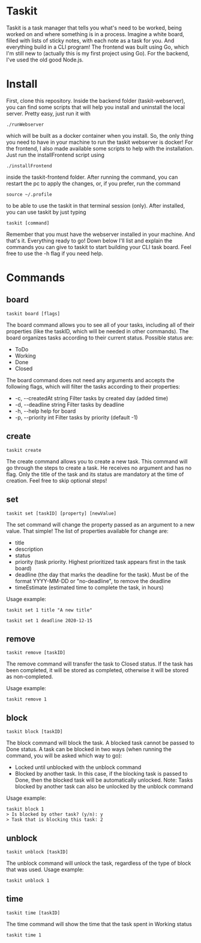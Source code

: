 # Taskit

Taskit is a task manager that tells you what's need to be worked, being worked on and where something is in a process. Imagine a
white board, filled with lists of sticky notes, with each note as a task for you. And everything build in a CLI program! The 
frontend was built using Go, which I'm still new to (actually this is my first project using Go). For the backend, I've used the
old good Node.js.

# Install

First, clone this repository. Inside the backend folder (taskit-webserver), you can find some scripts that will help you install and uninstall
the local server. Pretty easy, just run it with 

```
./runWebserver
```

which will be built as a docker container when you install. So, the only thing you need
to have in your machine to run the taskit webserver is docker! For the frontend, I also made available some scripts to help with the 
installation. Just run the installFrontend script using

```
./installFrontend
```

inside the taskit-frontend folder. After running the command, you can restart the pc
to apply the changes, or, if you prefer, run the command 

```
source ~/.profile
```

to be able to use the taskit in that terminal session (only). After installed, you can use taskit by just typing 

```
taskit [command]
```

Remember that you must have the webserver installed in your machine. And that's it. Everything ready to go! Down below I'll list
and explain the commands you can give to taskit to start building your CLI task board. Feel free to use the -h flag if you need
help.

# Commands

## board

```
taskit board [flags]
```

The board command allows you to see all of your tasks, including all of their properties (like the taskID, which will be needed in other commands).
The board organizes tasks according to their current status. Possible status are:

- ToDo
- Working
- Done
- Closed

The board command does not need any arguments and accepts the following flags, which will filter the tasks according to their properties:

- -c, --createdAt string   Filter tasks by created day (added time)
- -d, --deadline string    Filter tasks by deadline
- -h, --help               help for board
- -p, --priority int       Filter tasks by priority (default -1)

## create

```
taskit create
```

The create command allows you to create a new task. This command will go through the steps to create a task. He receives no
argument and has no flag. Only the title of the task and its status are mandatory at the time of creation. Feel free to
skip optional steps!

## set

```
taskit set [taskID] [property] [newValue]
```
The set command will change the property passed as an argument to a new value. That simple! The list of properties available for change are:

- title
- description
- status
- priority (task priority. Highest prioritized task appears first in the task board)
- deadline (the day that marks the deadline for the task). Must be of the format YYYY-MM-DD or "no-deadline", to remove the deadline
- timeEstimate (estimated time to complete the task, in hours)

Usage example:

```
taskit set 1 title "A new title"
```
```
taskit set 1 deadline 2020-12-15
```

## remove

```
taskit remove [taskID]
```
The remove command will transfer the task to Closed status. If the task has been completed, it will be stored as completed,
otherwise it will be stored as non-completed.

Usage example:

```
taskit remove 1
```

## block

```
taskit block [taskID]
```

The block command will block the task. A blocked task cannot be passed to Done status. A task can be blocked in two ways
(when running the command, you will be asked which way to go):
- Locked until unblocked with the unblock command
- Blocked by another task. In this case, if the blocking task is passed to Done, then the blocked task will be automatically unlocked.
Note: Tasks blocked by another task can also be unlocked by the unblock command

Usage example:

```
taskit block 1
> Is blocked by other task? (y/n): y
> Task that is blocking this task: 2
```

## unblock

```
taskit unblock [taskID]
```

The unblock command will unlock the task, regardless of the type of block that was used.
Usage example:

```
taskit unblock 1
```

## time

```
taskit time [taskID]
```

The time command will show the time that the task spent in Working status

```
taskit time 1
```